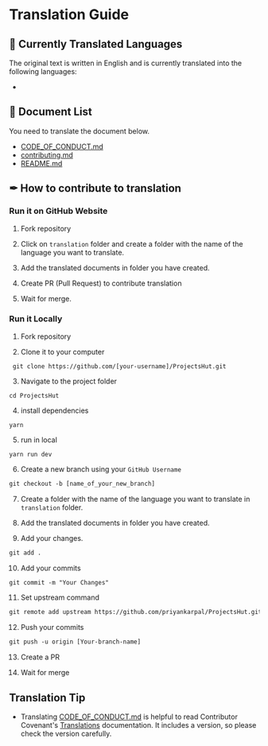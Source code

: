 # Translation Guide

   
## 📌 Currently Translated Languages

The original text is written in English and is currently translated into the following languages:   

* 
   


## 📄 Document List

You need to translate the document below.      

* [CODE_OF_CONDUCT.md](https://github.com/priyankarpal/ProjectsHut/blob/main/CODE_OF_CONDUCT.md)
* [contributing.md](https://github.com/priyankarpal/ProjectsHut/blob/main/contributing.md)
* [README.md](https://github.com/priyankarpal/ProjectsHut/blob/main/README.md)

   
   
## ✒ How to contribute to translation

### Run it on GitHub Website

1. Fork repository

2. Click on `translation` folder and create a folder with the name of the language you want to translate.

3. Add the translated documents in folder you have created.

4. Create PR (Pull Request) to contribute translation

5. Wait for merge.

   
### Run it Locally

1. Fork repository

2. Clone it to your computer

```
 git clone https://github.com/[your-username]/ProjectsHut.git
```

3.  Navigate to the project folder

```
cd ProjectsHut
```

4.  install dependencies

```
yarn
```

5.  run in local

```
yarn run dev
```

6.  Create a new branch using your `GitHub Username`

```diff
git checkout -b [name_of_your_new_branch]
```

7. Create a folder with the name of the language you want to translate in `translation` folder.

8. Add the translated documents in folder you have created.

9. Add your changes.

```diff
git add .
```

10. Add your commits

```diff
git commit -m "Your Changes"
```

11. Set upstream command

```diff
git remote add upstream https://github.com/priyankarpal/ProjectsHut.git
```

12. Push your commits

```diff
git push -u origin [Your-branch-name]
```

13. Create a PR

14. Wait for merge
   

## Translation Tip

* Translating [CODE_OF_CONDUCT.md](https://github.com/priyankarpal/ProjectsHut/blob/main/CODE_OF_CONDUCT.md) is helpful to read Contributor Covenant's [Translations](https://www.contributor-covenant.org/translations/) documentation. It includes a version, so please check the version carefully.

